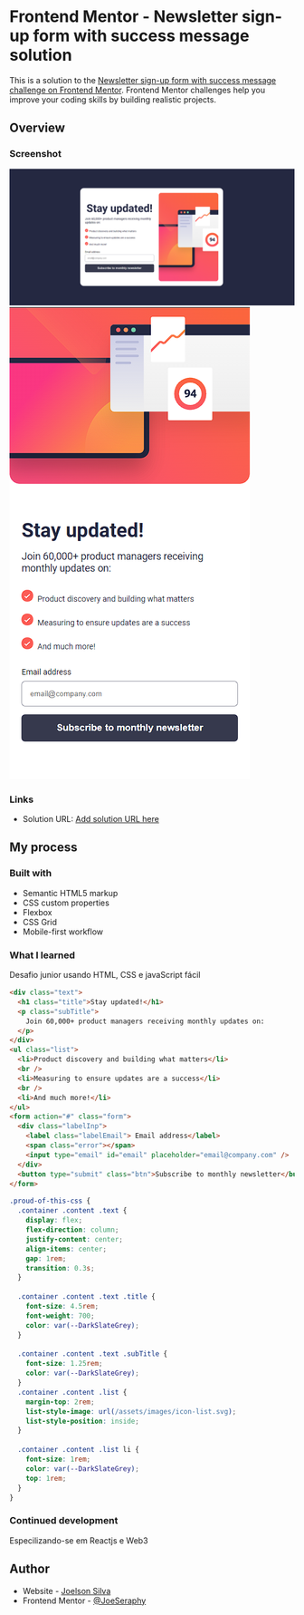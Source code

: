 # Frontend Mentor - Newsletter sign-up form with success message solution

This is a solution to the [Newsletter sign-up form with success message challenge on Frontend Mentor](https://www.frontendmentor.io/challenges/newsletter-signup-form-with-success-message-3FC1AZbNrv). Frontend Mentor challenges help you improve your coding skills by building realistic projects.

## Overview

### Screenshot

![Desktop](.github/newsletter-desktop.png)
![Mobile](.github/newsletter-mobile.png)

### Links

- Solution URL: [Add solution URL here](https://newsletter-joeseraphy.vercel.app/)

## My process

### Built with

- Semantic HTML5 markup
- CSS custom properties
- Flexbox
- CSS Grid
- Mobile-first workflow

### What I learned

Desafio junior usando HTML, CSS e javaScript fácil

```html
<div class="text">
  <h1 class="title">Stay updated!</h1>
  <p class="subTitle">
    Join 60,000+ product managers receiving monthly updates on:
  </p>
</div>
<ul class="list">
  <li>Product discovery and building what matters</li>
  <br />
  <li>Measuring to ensure updates are a success</li>
  <br />
  <li>And much more!</li>
</ul>
<form action="#" class="form">
  <div class="labelInp">
    <label class="labelEmail"> Email address</label>
    <span class="error"></span>
    <input type="email" id="email" placeholder="email@company.com" />
  </div>
  <button type="submit" class="btn">Subscribe to monthly newsletter</button>
</form>
```

```css
.proud-of-this-css {
  .container .content .text {
    display: flex;
    flex-direction: column;
    justify-content: center;
    align-items: center;
    gap: 1rem;
    transition: 0.3s;
  }

  .container .content .text .title {
    font-size: 4.5rem;
    font-weight: 700;
    color: var(--DarkSlateGrey);
  }

  .container .content .text .subTitle {
    font-size: 1.25rem;
    color: var(--DarkSlateGrey);
  }
  .container .content .list {
    margin-top: 2rem;
    list-style-image: url(/assets/images/icon-list.svg);
    list-style-position: inside;
  }

  .container .content .list li {
    font-size: 1rem;
    color: var(--DarkSlateGrey);
    top: 1rem;
  }
}
```

### Continued development

Especilizando-se em Reactjs e Web3

## Author

- Website - [Joelson Silva](https://joelson-portfollio.vercel.app/)
- Frontend Mentor - [@JoeSeraphy](https://www.frontendmentor.io/profile/JoeSeraphy)

